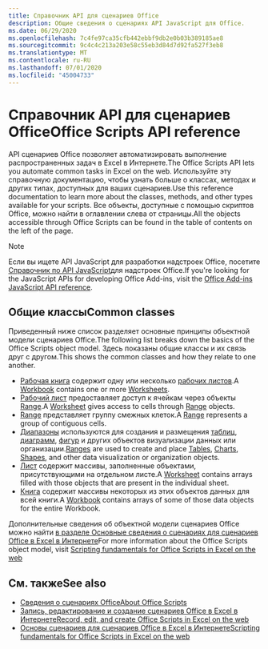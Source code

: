 ```yaml
---
title: Справочник API для сценариев Office
description: Общие сведения о сценариях API JavaScript для Office.
ms.date: 06/29/2020
ms.openlocfilehash: 7c4fe97ca35cfb442ebbf9db2e0b03b389185ae8
ms.sourcegitcommit: 9c4c4c213a203e58c55eb3d84d7d92fa527f3eb8
ms.translationtype: MT
ms.contentlocale: ru-RU
ms.lasthandoff: 07/01/2020
ms.locfileid: "45004733"
---
```

# <a name="office-scripts-api-reference"></a><span data-ttu-id="bcf37-103">Справочник API для сценариев Office</span><span class="sxs-lookup"><span data-stu-id="bcf37-103">Office Scripts API reference</span></span>

<span data-ttu-id="bcf37-104">API сценариев Office позволяет автоматизировать выполнение распространенных задач в Excel в Интернете.</span><span class="sxs-lookup"><span data-stu-id="bcf37-104">The Office Scripts API lets you automate common tasks in Excel on the web.</span></span> <span data-ttu-id="bcf37-105">Используйте эту справочную документацию, чтобы узнать больше о классах, методах и других типах, доступных для ваших сценариев.</span><span class="sxs-lookup"><span data-stu-id="bcf37-105">Use this reference documentation to learn more about the classes, methods, and other types available for your scripts.</span></span> <span data-ttu-id="bcf37-106">Все объекты, доступные с помощью скриптов Office, можно найти в оглавлении слева от страницы.</span><span class="sxs-lookup"><span data-stu-id="bcf37-106">All the objects accessible through Office Scripts can be found in the table of contents on the left of the page.</span></span>

> [!NOTE]
> <span data-ttu-id="bcf37-107">Если вы ищете API JavaScript для разработки надстроек Office, посетите [Справочник по API JavaScript](/javascript/api/overview?view=excel-js-preview)для надстроек Office.</span><span class="sxs-lookup"><span data-stu-id="bcf37-107">If you're looking for the JavaScript APIs for developing Office Add-ins, visit the [Office Add-ins JavaScript API reference](/javascript/api/overview?view=excel-js-preview).</span></span>

## <a name="common-classes"></a><span data-ttu-id="bcf37-108">Общие классы</span><span class="sxs-lookup"><span data-stu-id="bcf37-108">Common classes</span></span>

<span data-ttu-id="bcf37-109">Приведенный ниже список разделяет основные принципы объектной модели сценариев Office.</span><span class="sxs-lookup"><span data-stu-id="bcf37-109">The following list breaks down the basics of the Office Scripts object model.</span></span> <span data-ttu-id="bcf37-110">Здесь показаны общие классы и их связь друг с другом.</span><span class="sxs-lookup"><span data-stu-id="bcf37-110">This shows the common classes and how they relate to one another.</span></span>

- <span data-ttu-id="bcf37-111">[Рабочая книга](/javascript/api/office-scripts/excelscript/excelscript.workbook) содержит одну или несколько [рабочих листов](/javascript/api/office-scripts/excelscript/excelscript.worksheet).</span><span class="sxs-lookup"><span data-stu-id="bcf37-111">A [Workbook](/javascript/api/office-scripts/excelscript/excelscript.workbook) contains one or more [Worksheets](/javascript/api/office-scripts/excelscript/excelscript.worksheet).</span></span>
- <span data-ttu-id="bcf37-112">[Рабочий лист](/javascript/api/office-scripts/excelscript/excelscript.worksheet) предоставляет доступ к ячейкам через объекты [Range](/javascript/api/office-scripts/excelscript/excelscript.range).</span><span class="sxs-lookup"><span data-stu-id="bcf37-112">A [Worksheet](/javascript/api/office-scripts/excelscript/excelscript.worksheet) gives access to cells through [Range](/javascript/api/office-scripts/excelscript/excelscript.range) objects.</span></span>
- <span data-ttu-id="bcf37-113">[Range](/javascript/api/office-scripts/excelscript/excelscript.range) представляет группу смежных клеток.</span><span class="sxs-lookup"><span data-stu-id="bcf37-113">A [Range](/javascript/api/office-scripts/excelscript/excelscript.range) represents a group of contiguous cells.</span></span>
- <span data-ttu-id="bcf37-114">[Диапазоны](/javascript/api/office-scripts/excelscript/excelscript.range) используются для создания и размещения [таблиц](/javascript/api/office-scripts/excelscript/excelscript.table), [диаграмм](/javascript/api/office-scripts/excelscript/excelscript.chart), [фигур](/javascript/api/office-scripts/excelscript/excelscript.shape) и других объектов визуализации данных или организации.</span><span class="sxs-lookup"><span data-stu-id="bcf37-114">[Ranges](/javascript/api/office-scripts/excelscript/excelscript.range) are used to create and place [Tables](/javascript/api/office-scripts/excelscript/excelscript.table), [Charts](/javascript/api/office-scripts/excelscript/excelscript.chart), [Shapes](/javascript/api/office-scripts/excelscript/excelscript.shape), and other data visualization or organization objects.</span></span>
- <span data-ttu-id="bcf37-115">[Лист](/javascript/api/office-scripts/excelscript/excelscript.worksheet) содержит массивы, заполненные объектами, присутствующими на отдельном листе.</span><span class="sxs-lookup"><span data-stu-id="bcf37-115">A [Worksheet](/javascript/api/office-scripts/excelscript/excelscript.worksheet) contains arrays filled with those objects that are present in the individual sheet.</span></span>
- <span data-ttu-id="bcf37-116">[Книга](/javascript/api/office-scripts/excelscript/excelscript.workbook) содержит массивы некоторых из этих объектов данных для всей книги.</span><span class="sxs-lookup"><span data-stu-id="bcf37-116">A [Workbook](/javascript/api/office-scripts/excelscript/excelscript.workbook) contains arrays of some of those data objects for the entire Workbook.</span></span>

<span data-ttu-id="bcf37-117">Дополнительные сведения об объектной модели сценариев Office можно найти [в разделе Основные сведения о сценариях для сценариев Office в Excel в Интернете](/office/dev/scripts/develop/scripting-fundamentals)</span><span class="sxs-lookup"><span data-stu-id="bcf37-117">For more information about the Office Scripts object model, visit [Scripting fundamentals for Office Scripts in Excel on the web](/office/dev/scripts/develop/scripting-fundamentals)</span></span>

## <a name="see-also"></a><span data-ttu-id="bcf37-118">См. также</span><span class="sxs-lookup"><span data-stu-id="bcf37-118">See also</span></span>

- [<span data-ttu-id="bcf37-119">Сведения о сценариях Office</span><span class="sxs-lookup"><span data-stu-id="bcf37-119">About Office Scripts</span></span>](/office/dev/scripts/overview/excel)
- [<span data-ttu-id="bcf37-120">Запись, редактирование и создание сценариев Office в Excel в Интернете</span><span class="sxs-lookup"><span data-stu-id="bcf37-120">Record, edit, and create Office Scripts in Excel on the web</span></span>](/office/dev/scripts/tutorials/excel-tutorial)
- [<span data-ttu-id="bcf37-121">Основы сценариев для сценариев Office в Excel в Интернете</span><span class="sxs-lookup"><span data-stu-id="bcf37-121">Scripting fundamentals for Office Scripts in Excel on the web</span></span>](/office/dev/scripts/develop/scripting-fundamentals)
